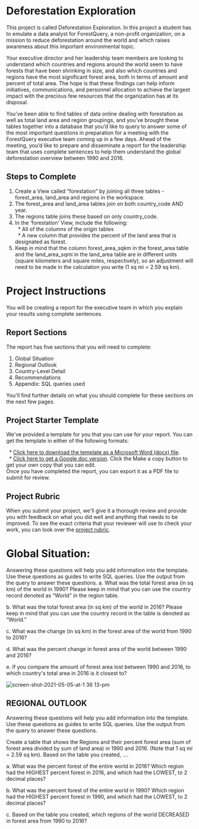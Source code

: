# Deforestation Exploration
This project is called Deforestation Exploration. In this project a student has to emulate a data analyst for ForestQuery, a non-profit organization, on a mission to reduce deforestation around the world and which raises awareness about this important environmental topic.

Your executive director and her leadership team members are looking to understand which countries and regions around the world seem to have forests that have been shrinking in size, and also which countries and regions have the most significant forest area, both in terms of amount and percent of total area. The hope is that these findings can help inform initiatives, communications, and personnel allocation to achieve the largest impact with the precious few resources that the organization has at its disposal.

You’ve been able to find tables of data online dealing with forestation as well as total land area and region groupings, and you’ve brought these tables together into a database that you’d like to query to answer some of the most important questions in preparation for a meeting with the ForestQuery executive team coming up in a few days. Ahead of the meeting, you’d like to prepare and disseminate a report for the leadership team that uses complete sentences to help them understand the global deforestation overview between 1990 and 2016.

## Steps to Complete
1. Create a View called “forestation” by joining all three tables - forest_area, land_area and regions in the workspace.
2. The forest_area and land_area tables join on both country_code AND year.
3. The regions table joins these based on only country_code.
4. In the ‘forestation’ View, include the following:<br>
&nbsp;&nbsp;* All of the columns of the origin tables<br>
&nbsp;&nbsp;* A new column that provides the percent of the land area that is designated as forest.
5. Keep in mind that the column forest_area_sqkm in the forest_area table and the land_area_sqmi in the land_area table are in different units (square kilometers and square miles, respectively), so an adjustment will need to be made in the calculation you write (1 sq mi = 2.59 sq km).

# Project Instructions
You will be creating a report for the executive team in which you explain your results using complete sentences.

## Report Sections
The report has five sections that you will need to complete:
1. Global Situation
2. Regional Outlook
3. Country-Level Detail
4. Recommendations
5. Appendix: SQL queries used

You'll find further details on what you should complete for these sections on the next few pages.

## Project Starter Template
We've provided a template for you that you can use for your report. You can get the template in either of the following formats:

&nbsp;&nbsp;* [Click here to download the template as a Microsoft Word (docx) file](https://video.udacity-data.com/topher/2020/April/5e952379_project-starter-template-deforestation-exploration-solution-template/project-starter-template-deforestation-exploration-solution-template.docx).<br>
&nbsp;&nbsp;* [Click here to get a Google doc version](https://docs.google.com/document/d/1XERnuppRwuy3FuzGMBQMXu8aExcB6e9_4EFm4H7DC_g/copy). Click the Make a copy button to get your own copy that you can edit.<br>
Once you have completed the report, you can export it as a PDF file to submit for review.

## Project Rubric
When you submit your project, we'll give it a thorough review and provide you with feedback on what you did well and anything that needs to be improved. To see the exact criteria that your reviewer will use to check your work, you can look over the [project rubric](https://review.udacity.com/#!/rubrics/3297/view).

# Global Situation:

Answering these questions will help you add information into the template.
Use these questions as guides to write SQL queries.
Use the output from the query to answer these questions.
a. What was the total forest area (in sq km) of the world in 1990? Please keep in mind that you can use the country record denoted as “World" in the region table.

b. What was the total forest area (in sq km) of the world in 2016? Please keep in mind that you can use the country record in the table is denoted as “World.”

c. What was the change (in sq km) in the forest area of the world from 1990 to 2016?

d. What was the percent change in forest area of the world between 1990 and 2016?

e. If you compare the amount of forest area lost between 1990 and 2016, to which country's total area in 2016 is it closest to?

![screen-shot-2021-05-05-at-1 36 13-pm](https://user-images.githubusercontent.com/62555366/193467366-4f908d24-953e-41d0-ae44-0e5acd8f02e1.png)

## REGIONAL OUTLOOK
Answering these questions will help you add information into the template.
Use these questions as guides to write SQL queries.
Use the output from the query to answer these questions.

Create a table that shows the Regions and their percent forest area (sum of forest area divided by sum of land area) in 1990 and 2016. (Note that 1 sq mi = 2.59 sq km).
Based on the table you created, ....

a. What was the percent forest of the entire world in 2016? Which region had the HIGHEST percent forest in 2016, and which had the LOWEST, to 2 decimal places?

b. What was the percent forest of the entire world in 1990? Which region had the HIGHEST percent forest in 1990, and which had the LOWEST, to 2 decimal places?

c. Based on the table you created, which regions of the world DECREASED in forest area from 1990 to 2016?

